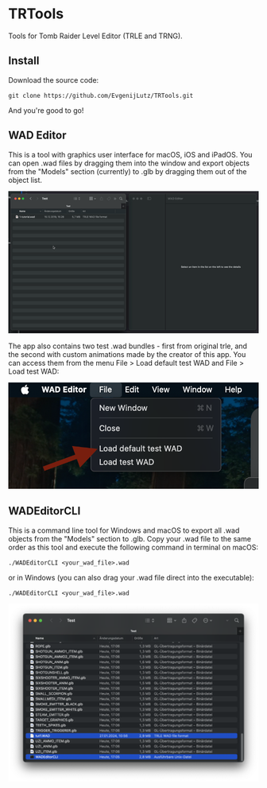 # TRTools
Tools for Tomb Raider Level Editor (TRLE and TRNG).


## Install
Download the source code:
```
git clone https://github.com/EvgenijLutz/TRTools.git
```
And you're good to go!


## WAD Editor
This is a tool with graphics user interface for macOS, iOS and iPadOS. You can open .wad files by dragging them into the window and export objects from the "Models" section (currently) to .glb by dragging them out of the object list.

![WAD Editor example](Media/WADEditorExample.gif)

The app also contains two test .wad bundles - first from original trle, and the second with custom animations made by the creator of this app. You can access them from the menu File > Load default test WAD and File > Load test WAD:
 
![WAD Editor menu](Media/WADEditorMenu.png)


## WADEditorCLI
This is a command line tool for Windows and macOS to export all .wad objects from the "Models" section to .glb. Copy your .wad file to the same order as this tool and execute the following command in terminal on macOS:
```
./WADEditorCLI <your_wad_file>.wad
```

or in Windows (you can also drag your .wad file direct into the executable):
```
./WADEditorCLI <your_wad_file>.wad
```

![WAD Editor menu](Media/WADEditorCLIExample.png)
